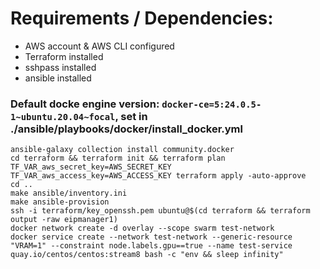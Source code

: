 # Requirements / Dependencies:

- AWS account & AWS CLI configured
- Terraform installed
- sshpass installed
- ansible installed


### Default docke engine version: `docker-ce=5:24.0.5-1~ubuntu.20.04~focal`, set in ./ansible/playbooks/docker/install_docker.yml

```
ansible-galaxy collection install community.docker
cd terraform && terraform init && terraform plan
TF_VAR_aws_secret_key=AWS_SECRET_KEY TF_VAR_aws_access_key=AWS_ACCESS_KEY terraform apply -auto-approve
cd ..
make ansible/inventory.ini
make ansible-provision
ssh -i terraform/key_openssh.pem ubuntu@$(cd terraform && terraform output -raw eipmanager1)
docker network create -d overlay --scope swarm test-network
docker service create --network test-network --generic-resource "VRAM=1" --constraint node.labels.gpu==true --name test-service quay.io/centos/centos:stream8 bash -c "env && sleep infinity"
```

